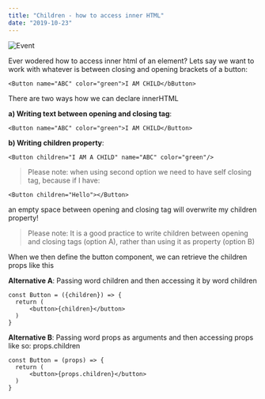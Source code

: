 ```yaml
---
title: "Children - how to access inner HTML"
date: "2019-10-23"
---
```


![Event](https://i.imgur.com/YsPOiRH.jpg "Photo by Pixabay from Pexels")

Ever wodered how to access inner html of an element? Lets say we want to work with whatever is between closing and opening brackets of a button:
```
<Button name="ABC" color="green">I AM CHILD</bButton>
```

There are two ways how we can declare innerHTML

**a) Writing text between opening and closing tag**:

```
<Button name="ABC" color="green">I AM CHILD</Button>
``` 

**b) Writing children property**:


``` 
<Button children="I AM A CHILD" name="ABC" color="green"/>
```

> Please note: when using second option we need to have self closing tag, because if I have:
```
<Button children="Hello"></Button>
``` 

an empty space between opening and closing tag will overwrite my children property!

>Please note: It is a good practice to write children between opening and closing tags (option A), rather than using it as property (option B)

When we then define the button component, we can retrieve the children props like this

**Alternative A**: Passing word children and then accessing it by word children

```
const Button = ({children}) => {
  return (
      <button>{children}</button>
  )
}

```
**Alternative B**: Passing word props as arguments and then accessing props like so: props.children
``` 
const Button = (props) => {
  return (
      <button>{props.children}</button>
  )
}
```

